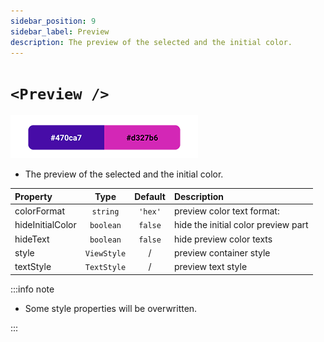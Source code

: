 ```yaml
---
sidebar_position: 9
sidebar_label: Preview
description: The preview of the selected and the initial color.
---
```


# `<Preview />`

![preview](../../../images/preview.png)

- The preview of the selected and the initial color.

| Property         |    Type     | Default | Description                            |
| :--------------- | :---------: | :-----: | :------------------------------------- |
| colorFormat      |  `string`   | `'hex'` | preview color text format: <formats /> |
| hideInitialColor |  `boolean`  | `false` | hide the initial color preview part    |
| hideText         |  `boolean`  | `false` | hide preview color texts               |
| style            | `ViewStyle` |    /    | preview container style                |
| textStyle        | `TextStyle` |    /    | preview text style                     |

:::info note

- Some style properties will be overwritten.

:::
